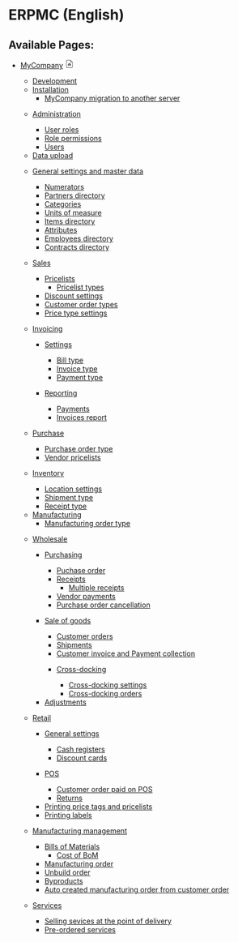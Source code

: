 # ERPMC (English)

  
  

## Available Pages:

-   [MyCompany](MyCompany.md)
    <img src="images/icons/contenttypes/home_page_16.png" width="16" height="16" />
    -   [Development](Development.md)

    <!-- -->

    -   [Installation](Installation.md)
        -   [MyCompany migration to another server](MyCompany_migration_to_another_server.md)

    <!-- -->

    -   [Administration](Administration.md)
        -   [User roles](User_roles.md)

        <!-- -->

        -   [Role permissions](Role_permissions.md)

        <!-- -->

        -   [Users](Users.md)

    <!-- -->

    -   [Data upload](Data_upload.md)

    <!-- -->

    -   [General settings and master data](General_settings_and_master_data.md)
        -   [Numerators](Numerators.md)

        <!-- -->

        -   [Partners directory](Partners_directory.md)

        <!-- -->

        -   [Categories](Categories.md)

        <!-- -->

        -   [Units of measure](Units_of_measure.md)

        <!-- -->

        -   [Items directory](Items_directory.md)

        <!-- -->

        -   [Attributes](Attributes.md)

        <!-- -->

        -   [Employees directory](Employees_directory.md)

        <!-- -->

        -   [Contracts directory](Contracts_directory.md)

    <!-- -->

    -   [Sales](Sales.md)
        -   [Pricelists](Pricelists.md)
            -   [Pricelist types](Pricelist_types.md)

        <!-- -->

        -   [Discount settings](Discount_settings.md)

        <!-- -->

        -   [Customer order types](Customer_order_types.md)

        <!-- -->

        -   [Price type settings](Price_type_settings.md)

    <!-- -->

    -   [Invoicing](Invoicing.md)
        -   [Settings](Settings.md)
            -   [Bill type](Bill_type.md)

            <!-- -->

            -   [Invoice type](Invoice_type.md)

            <!-- -->

            -   [Payment type](Payment_type.md)

        <!-- -->

        -   [Reporting](Reporting.md)
            -   [Payments](Payments.md)

            <!-- -->

            -   [Invoices report](Invoices_report.md)

    <!-- -->

    -   [Purchase](Purchase.md)
        -   [Purchase order type](Purchase_order_type.md)

        <!-- -->

        -   [Vendor pricelists](Vendor_pricelists.md)

    <!-- -->

    -   [Inventory](Inventory.md)
        -   [Location settings](Location_settings.md)

        <!-- -->

        -   [Shipment type](Shipment_type.md)

        <!-- -->

        -   [Receipt type](Receipt_type.md)

    <!-- -->

    -   [Manufacturing](Manufacturing.md)
        -   [Manufacturing order type](Manufacturing_order_type.md)

    <!-- -->

    -   [Wholesale](Wholesale.md)
        -   [Purchasing](Purchasing.md)
            -   [Puchase order](Puchase_order.md)

            <!-- -->

            -   [Receipts](Receipts.md)
                -   [Multiple receipts](Multiple_receipts.md)

            <!-- -->

            -   [Vendor payments](Vendor_payments.md)

            <!-- -->

            -   [Purchase order cancellation](Purchase_order_cancellation.md)

        <!-- -->

        -   [Sale of goods](Sale_of_goods.md)
            -   [Customer orders](Customer_orders.md)

            <!-- -->

            -   [Shipments](Shipments.md)

            <!-- -->

            -   [Customer invoice and Payment collection](Customer_invoice_and_Payment_collection.md)

            <!-- -->

            -   [Cross-docking](Cross-docking.md)
                -   [Cross-docking settings](Cross-docking_settings.md)

                <!-- -->

                -   [Cross-docking orders](Cross-docking_orders.md)

        <!-- -->

        -   [Adjustments](Adjustments.md)

    <!-- -->

    -   [Retail](Retail.md)
        -   [General settings](General_settings.md)
            -   [Cash registers](Cash_registers.md)

            <!-- -->

            -   [Discount cards](Discount_cards.md)

        <!-- -->

        -   [POS](POS.md)
            -   [Customer order paid on POS](Customer_order_paid_on_POS.md)

            <!-- -->

            -   [Returns](Returns.md)

        <!-- -->

        -   [Printing price tags and pricelists](Printing_price_tags_and_pricelists.md)

        <!-- -->

        -   [Printing labels](Printing_labels.md)

    <!-- -->

    -   [Manufacturing management](Manufacturing_management.md)
        -   [Bills of Materials](Bills_of_Materials.md)
            -   [Cost of BoM](Cost_of_BoM.md)

        <!-- -->

        -   [Manufacturing order](Manufacturing_order.md)

        <!-- -->

        -   [Unbuild order](Unbuild_order.md)

        <!-- -->

        -   [Byproducts](Byproducts.md)

        <!-- -->

        -   [Auto created manufacturing order from customer order](Auto_created_manufacturing_order_from_customer_order.md)

    <!-- -->

    -   [Services](Services.md)
        -   [Selling sevices at the point of delivery](Selling_sevices_at_the_point_of_delivery.md)

        <!-- -->

        -   [Pre-ordered services](Pre-ordered_services.md)
